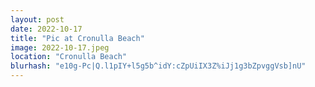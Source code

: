 ```yaml
---
layout: post
date: 2022-10-17
title: "Pic at Cronulla Beach"
image: 2022-10-17.jpeg
location: "Cronulla Beach"
blurhash: "e10g-Pc|Q.l1pIY+l5g5b^idY:cZpUiIX3Z%iJj1g3bZpvggVsb]nU"
---
```



